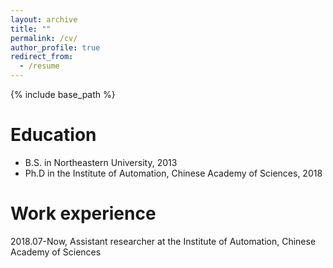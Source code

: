 ```yaml
---
layout: archive
title: ""
permalink: /cv/
author_profile: true
redirect_from:
  - /resume
---
```


{% include base_path %}

Education
======
* B.S. in Northeastern University, 2013
* Ph.D in the Institute of Automation, Chinese Academy of Sciences, 2018

Work experience
======
2018.07-Now, Assistant researcher at the Institute of Automation, Chinese Academy of Sciences

